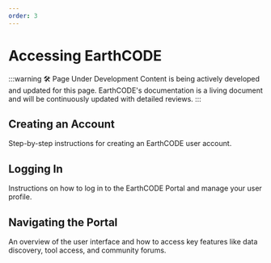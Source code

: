 ```yaml
---
order: 3
---
```

# Accessing EarthCODE
:::warning 🛠️ Page Under Development
Content is being actively developed and updated for this page. EarthCODE's documentation is a living document and will be continuously updated with detailed reviews.
:::

## Creating an Account
Step-by-step instructions for creating an EarthCODE user account.

## Logging In
Instructions on how to log in to the EarthCODE Portal and manage your user profile.

## Navigating the Portal
An overview of the user interface and how to access key features like data discovery, tool access, and community forums.

